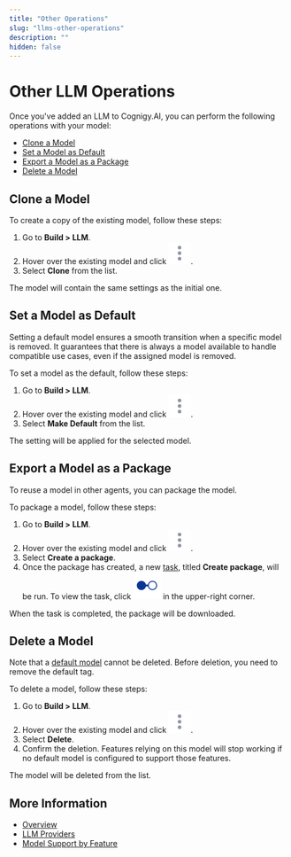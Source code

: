 ```yaml
---
title: "Other Operations"
slug: "llms-other-operations"
description: ""
hidden: false
---
```


# Other LLM Operations

Once you've added an LLM to Cognigy.AI, you can perform the following operations with your model:

- [Clone a Model](#clone-a-model)
- [Set a Model as Default](#set-a-model-as-default)
- [Export a Model as a Package](#export-a-model-as-a-package)
- [Delete a Model](#delete-a-model)

## Clone a Model

To create a copy of the existing model, follow these steps:

1. Go to **Build > LLM**.
2. Hover over the existing model and click ![vertical-ellipsis](../../../_assets/icons/vertical-ellipsis.svg).
3. Select **Clone** from the list.

The model will contain the same settings as the initial one.

## Set a Model as Default

Setting a default model ensures a smooth transition when a specific model is removed. It guarantees that there is always a model available to handle compatible use cases, even if the assigned model is removed.

To set a model as the default, follow these steps:

1. Go to **Build > LLM**.
2. Hover over the existing model and click ![vertical-ellipsis](../../../_assets/icons/vertical-ellipsis.svg).
3. Select **Make Default** from the list.

The setting will be applied for the selected model.

## Export a Model as a Package

To reuse a model in other agents, you can package the model.

To package a model, follow these steps:

1. Go to **Build > LLM**.
2. Hover over the existing model and click ![vertical-ellipsis](../../../_assets/icons/vertical-ellipsis.svg).
3. Select **Create a package**.
4. Once the package has created, a new [task](../../build/projects.md#tasks), titled **Create package**, will be run. To view the task, click ![task-menu](../../../_assets/icons/task-menu.svg) in the upper-right corner.

When the task is completed, the package will be downloaded.

## Delete a Model

Note that a [default model](#set-a-model-as-default) cannot be deleted. Before deletion, you need to remove the default tag.

To delete a model, follow these steps:

1. Go to **Build > LLM**.
2. Hover over the existing model and click ![vertical-ellipsis](../../../_assets/icons/vertical-ellipsis.svg).
3. Select **Delete**.
4. Confirm the deletion. Features relying on this model will stop working if no default model is configured to support those features.

The model will be deleted from the list.

## More Information

- [Overview](overview.md)
- [LLM Providers](providers/all-providers.md)
- [Model Support by Feature](model-support-by-feature.md)
